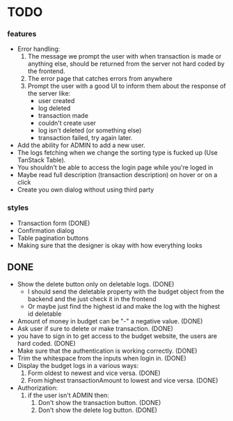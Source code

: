 # TODO
### features
- Error handling:
   1. The message we prompt the user with when transaction is made or anything else, should be returned from the server not hard coded by the frontend.
   2. The error page that catches errors from anywhere
   3. Prompt the user with a good UI to inform them about the response of the server like:
      - user created
      - log deleted
      - transaction made
      - couldn't create user
      - log isn't deleted (or something else)
      - transaction failed, try again later.
- Add the ability for ADMIN to add a new user.
- The logs fetching when we change the sorting type is fucked up (Use TanStack Table).
- You shouldn't be able to access the login page while you're loged in
- Maybe read full description (transaction description) on hover or on a click
- Create you own dialog without using third party

### styles
- Transaction form (DONE)
- Confirmation dialog
- Table pagination buttons
- Making sure that the designer is okay with how everything looks

## DONE

- Show the delete button only on deletable logs. (DONE)
  - I should send the deletable property with the budget object from the backend and the just check it in the frontend
  - Or maybe just find the highest id and make the log with the highest id deletable
- Amount of money in budget can be "-" a negative value. (DONE)
- Ask user if sure to delete or make transaction. (DONE)
- you have to sign in to get access to the budget website, the users are hard coded. (DONE)
- Make sure that the authentication is working correctly. (DONE)
- Trim the whitespace from the inputs when login in. (DONE)
- Display the budget logs in a various ways:
   1. Form oldest to newest and vice versa. (DONE)
   2. From highest transactionAmount to lowest and vice versa. (DONE)
- Authorization:
   1. if the user isn't ADMIN then:
      1. Don't show the transaction button. (DONE)
      2. Don't show the delete log button. (DONE)
